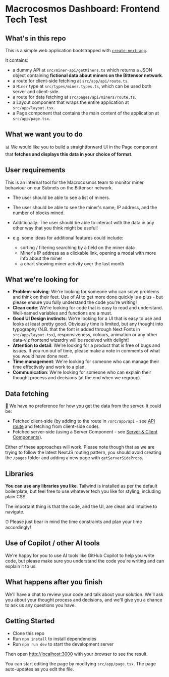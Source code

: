 # Macrocosmos Dashboard: Frontend Tech Test

## What's in this repo

This is a simple web application bootstrapped with [`create-next-app`](https://github.com/vercel/next.js/tree/canary/packages/create-next-app).

It contains:

- a dummy API at `src/miner-api/getMiners.ts` which returns a JSON object containing **fictional data about miners on the Bittensor network**.
- a route for client-side fetching at `src/app/api/route.ts`.
- a `Miner` type at `src/types/miner.types.ts`, which can be used both server and client-side.
- a route for data fetching at `src/pages/api/miners/route.ts`.
- a Layout component that wraps the entire application at `src/app/layout.tsx`.
- a Page component that contains the main content of the application at `src/app/page.tsx`.

## What we want you to do

📊 We would like you to build a straightforward UI in the Page component that **fetches and displays this data in your choice of format**.

## User requirements

This is an internal tool for the Macrocosmos team to monitor miner behaviour on our Subnets on the Bittensor network.

- The user should be able to see a list of miners.
- The user should be able to see the miner's name, IP address, and the number of blocks mined.

- Additionally: The user should be able to interact with the data in any other way that you think might be useful!

- e.g. some ideas for additional features could include:
  - sorting / filtering searching by a field on the miner data
  - Miner's IP address as a clickable link, opening a modal with more info about the miner
  - a chart showing miner activity over the last month

## What we're looking for

- **Problem-solving**: We're looking for someone who can solve problems and think on their feet. Use of AI to get more done quickly is a plus - but please ensure you fully understand the code you're writing!
- **Clean code**: We're looking for code that is easy to read and understand. Well-named variables and functions are a must.
- **Good UI Design instincts**: We're looking for a UI that is easy to use and looks at least pretty good. Obviously time is limited, but any thought into typography (N.B. that the font is added through Next Fonts in `src/app/layout.tsx`), responsiveness, colours, animation or any other data-viz frontend wizardry will be received with delight!
- **Attention to detail**: We're looking for a product that is free of bugs and issues. If you run out of time, please make a note in comments of what you would have done next.
- **Time management**: We're looking for someone who can manage their time effectively and work to a plan.
- **Communication**: We're looking for someone who can explain their thought process and decisions (at the end when we regroup).

## Data fetching

🛜 We have no preference for how you get the data from the server. It could be:

- Fetched client-side (by adding to the route in `/src/app/api` - see [API route](https://nextjs.org/docs/app/building-your-application/routing/route-handlers) and fetching from client-side code).
- Fetched server-side (using a Server Component - see [Server & Client Components](https://nextjs.org/learn/react-foundations/server-and-client-components)).

Either of these approaches will work. Please note though that as we are trying to follow the latest NextJS routing pattern, you should avoid creating the `/pages` folder and adding a new page with `getServerSideProps`.

## Libraries

**You can use any libraries you like**. Tailwind is installed as per the default boilerplate, but feel free to use whatever tech you like for styling, including plain CSS.

The important thing is that the code, and the UI, are clean and intuitive to navigate.

⏰ Please just bear in mind the time constraints and plan your time accordingly!

## Use of Copilot / other AI tools

We're happy for you to use AI tools like GitHub Copilot to help you write code, but please make sure you understand the code you're writing and can explain it to us.

## What happens after you finish

We'll have a chat to review your code and talk about your solution. We'll ask you about your thought process and decisions, and we'll give you a chance to ask us any questions you have.

## Getting Started

- Clone this repo
- Run `npm install` to install dependencies
- Run `npm run dev` to start the development server

Then open [http://localhost:3000](http://localhost:3000) with your browser to see the result.

You can start editing the page by modifying `src/app/page.tsx`. The page auto-updates as you edit the file.
